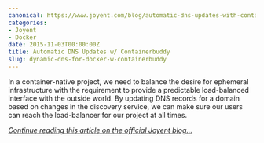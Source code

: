 ```yaml
---
canonical: https://www.joyent.com/blog/automatic-dns-updates-with-containerbuddy
categories:
- Joyent
- Docker
date: 2015-11-03T00:00:00Z
title: Automatic DNS Updates w/ Containerbuddy
slug: dynamic-dns-for-docker-w-containerbuddy
---
```


In a container-native project, we need to balance the desire for ephemeral infrastructure with the requirement to provide a predictable load-balanced interface with the outside world. By updating DNS records for a domain based on changes in the discovery service, we can make sure our users can reach the load-balancer for our project at all times.

*[Continue reading this article on the official Joyent blog...](https://www.joyent.com/blog/automatic-dns-updates-with-containerbuddy)*
